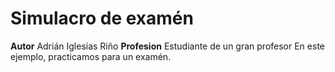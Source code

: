 # Simulacro de examén
**Autor** Adrián Iglesias Riño
**Profesion** Estudiante de un gran profesor
En este ejemplo, practicamos para un examén.